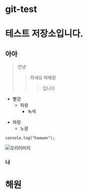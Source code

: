 # git-test
테스트 저장소입니다.
===========
아아
--------
>안녕
> >하세요
> >박해원
> > >입니다

* 빨강
  * 파랑
    * 녹색
+ 파랑
   + 노랑
```
console.log("haewon");
```
![오리이미지](https://camo.githubusercontent.com/9e780cd91a55d530d530716db7d97c3c9b392c8797b3482182805b3ec0e0645c/687474703a2f2f6366696c65362e75662e746973746f72792e636f6d2f696d6167652f32343236453634363534334339423435333243374230)
### 나
# 해원
